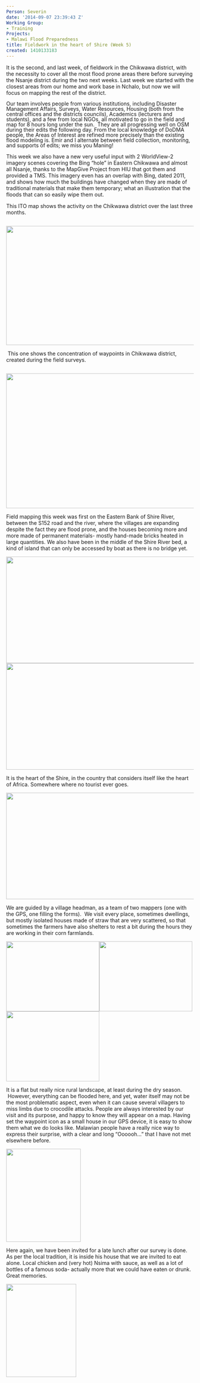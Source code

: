 ```yaml
---
Person: Severin
date: '2014-09-07 23:39:43 Z'
Working Group:
- Training
Projects:
- Malawi Flood Preparedness
title: Fieldwork in the heart of Shire (Week 5)
created: 1410133183
---
```

<p>It is the second, and last week, of fieldwork in the Chikwawa district, with the necessity to cover all the most flood prone areas there before surveying the Nsanje district during the two next weeks. Last week we started with the closest areas from our home and work base in Nchalo, but now we will focus on mapping the rest of the district.&nbsp;</p><p><span style="line-height: 100%;">Our team involves people from various institutions, including Disaster Management Affairs, Surveys, Water Resources, Housing (both from the central offices and the districts councils), Academics (lecturers and students), and a few from local NGOs, all motivated to go in the field and map for 8 hours long under the sun. &nbsp;They are all progressing well on OSM during their edits the following day. From the local knowledge of DoDMA people, the Areas of Interest are refined more precisely than the existing flood modeling is. Emir and I alternate between field collection, monitoring, and supports of edits; we miss you Maning!</span></p><p>This week we also have a new very useful input with 2 WorldView-2 imagery scenes covering the Bing “hole” in Eastern Chikwawa and almost all Nsanje, thanks to the MapGive Project from HIU that got them and provided a TMS. This imagery even has an overlap with Bing, dated 2011, and shows how much the buildings have changed when they are made of traditional materials that make them temporary; what an illustration that the floods that can so easily wipe them out.</p><p>This ITO map shows the activity on the Chikwawa district over the last three months.</p><p style="margin-bottom: 0in; line-height: 100%;">&nbsp;<img class="image-large" src="/sites/default/files/styles/large/public/ITOMaps_LowerShire_20140906.png?itok=fSuPODdV" alt="" width="510" height="320"></p><p>&nbsp;This one shows the concentration of waypoints in Chikwawa district, created during the field surveys.</p><p style="margin-bottom: 0in; line-height: 100%;">&nbsp;<img class="image-large" src="/sites/default/files/styles/large/public/Lower_Shire_Chikwawa_waypoints.png?itok=IQjiaDEH" alt="" width="510" height="362"></p><p>Field mapping this week was first on the Eastern Bank of Shire River, between the S152 road and the river, where the villages are expanding despite the fact they are flood prone, and the houses becoming more and more made of permanent materials- mostly hand-made bricks heated in large quantities. We also have been in the middle of the Shire River bed, a kind of island that can only be accessed by boat as there is no bridge yet.</p><p style="margin-bottom: 0in; line-height: 100%;"><img class="image-large" src="/sites/default/files/styles/large/public/IMG_20140828_115856119.jpg?itok=dxq0xz2i" alt="" width="510" height="286"><img class="image-large" src="/sites/default/files/styles/large/public/IMG_20140828_172123279_HDR.jpg?itok=tKJKk4Oe" alt="" width="510" height="286"></p><p>It is the heart of the Shire, in the country that considers itself like the heart of Africa. Somewhere where no tourist ever goes.</p><p style="margin-bottom: 0in; line-height: 100%;"><img class="image-large" src="/sites/default/files/styles/large/public/IMG_20140828_153050897.jpg?itok=XeY-jspb" alt="" width="510" height="286"></p><p>We are guided by a village headman, as a team of two mappers (one with the GPS, one filling the forms). &nbsp;We visit every place, sometimes dwellings, but mostly isolated houses made of straw that are very scattered, so that sometimes the farmers have also shelters to rest a bit during the hours they are working in their corn farmlands.</p><p><img class="image-medium" src="/sites/default/files/styles/medium/public/P1050148_25%25.png?itok=0Lo3wNZL" alt="" width="250" height="188"><img class="image-medium" src="/sites/default/files/styles/medium/public/P1050089_25%25.PNG?itok=L5PBBwav" alt="" width="250" height="188"><img class="image-medium" src="/sites/default/files/styles/medium/public/P1050103_25%25.png?itok=TMpqg6Yg" alt="" width="250" height="188"></p><p>It is a flat but really nice rural landscape, at least during the dry season. &nbsp;However, everything can be flooded here, and yet, water itself may not be the most problematic aspect, even when it can cause several villagers to miss limbs due to crocodile attacks. People are always interested by our visit and its purpose, and happy to know they will appear on a map. Having set the waypoint icon as a small house in our GPS device, it is easy to show them what we do looks like. Malawian people have a really nice way to express their surprise, with a clear and long “Oooooh...” that I have not met elsewhere before.</p><p style="margin-bottom: 0in; line-height: 100%;"><img class="image-medium" src="/sites/default/files/styles/medium/public/286.png?itok=UV78NgyT" alt="" width="200" height="250"></p><p>Here again, we have been invited for a late lunch after our survey is done. As per the local tradition, it is inside his house that we are invited to eat alone. Local chicken and (very hot) Nsima with sauce, as well as a lot of bottles of a famous soda- actually more that we could have eaten or drunk. Great memories.</p><p style="margin-bottom: 0in; line-height: 100%;"><img class="image-medium" src="/sites/default/files/styles/medium/public/P1050152_25%25.png?itok=50uTRtCt" alt="" width="188" height="250"></p><p>&nbsp;</p>
